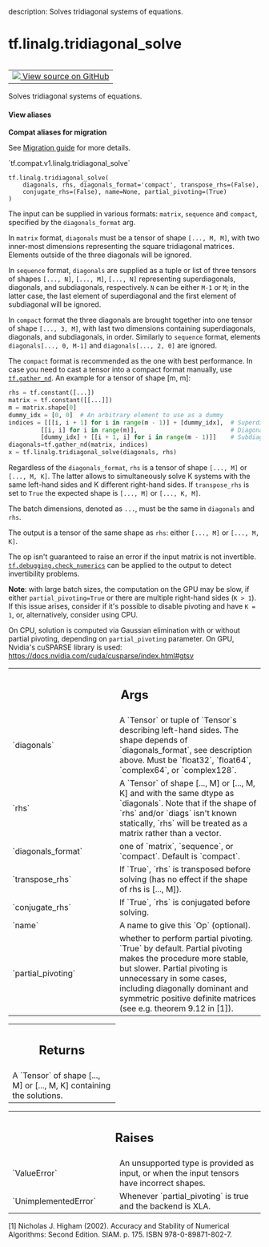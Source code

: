 description: Solves tridiagonal systems of equations.

<div itemscope itemtype="http://developers.google.com/ReferenceObject">
<meta itemprop="name" content="tf.linalg.tridiagonal_solve" />
<meta itemprop="path" content="Stable" />
</div>

# tf.linalg.tridiagonal_solve

<!-- Insert buttons and diff -->

<table class="tfo-notebook-buttons tfo-api nocontent" align="left">
<td>
  <a target="_blank" href="https://github.com/tensorflow/tensorflow/blob/r2.3/tensorflow/python/ops/linalg/linalg_impl.py#L439-L590">
    <img src="https://www.tensorflow.org/images/GitHub-Mark-32px.png" />
    View source on GitHub
  </a>
</td>
</table>



Solves tridiagonal systems of equations.

<section class="expandable">
  <h4 class="showalways">View aliases</h4>
  <p>
<b>Compat aliases for migration</b>
<p>See
<a href="https://www.tensorflow.org/guide/migrate">Migration guide</a> for
more details.</p>
<p>`tf.compat.v1.linalg.tridiagonal_solve`</p>
</p>
</section>

<pre class="devsite-click-to-copy prettyprint lang-py tfo-signature-link">
<code>tf.linalg.tridiagonal_solve(
    diagonals, rhs, diagonals_format='compact', transpose_rhs=(False),
    conjugate_rhs=(False), name=None, partial_pivoting=(True)
)
</code></pre>



<!-- Placeholder for "Used in" -->

The input can be supplied in various formats: `matrix`, `sequence` and
`compact`, specified by the `diagonals_format` arg.

In `matrix` format, `diagonals` must be a tensor of shape `[..., M, M]`, with
two inner-most dimensions representing the square tridiagonal matrices.
Elements outside of the three diagonals will be ignored.

In `sequence` format, `diagonals` are supplied as a tuple or list of three
tensors of shapes `[..., N]`, `[..., M]`, `[..., N]` representing
superdiagonals, diagonals, and subdiagonals, respectively. `N` can be either
`M-1` or `M`; in the latter case, the last element of superdiagonal and the
first element of subdiagonal will be ignored.

In `compact` format the three diagonals are brought together into one tensor
of shape `[..., 3, M]`, with last two dimensions containing superdiagonals,
diagonals, and subdiagonals, in order. Similarly to `sequence` format,
elements `diagonals[..., 0, M-1]` and `diagonals[..., 2, 0]` are ignored.

The `compact` format is recommended as the one with best performance. In case
you need to cast a tensor into a compact format manually, use <a href="../../tf/gather_nd.md"><code>tf.gather_nd</code></a>.
An example for a tensor of shape [m, m]:

```python
rhs = tf.constant([...])
matrix = tf.constant([[...]])
m = matrix.shape[0]
dummy_idx = [0, 0]  # An arbitrary element to use as a dummy
indices = [[[i, i + 1] for i in range(m - 1)] + [dummy_idx],  # Superdiagonal
         [[i, i] for i in range(m)],                          # Diagonal
         [dummy_idx] + [[i + 1, i] for i in range(m - 1)]]    # Subdiagonal
diagonals=tf.gather_nd(matrix, indices)
x = tf.linalg.tridiagonal_solve(diagonals, rhs)
```

Regardless of the `diagonals_format`, `rhs` is a tensor of shape `[..., M]` or
`[..., M, K]`. The latter allows to simultaneously solve K systems with the
same left-hand sides and K different right-hand sides. If `transpose_rhs`
is set to `True` the expected shape is `[..., M]` or `[..., K, M]`.

The batch dimensions, denoted as `...`, must be the same in `diagonals` and
`rhs`.

The output is a tensor of the same shape as `rhs`: either `[..., M]` or
`[..., M, K]`.

The op isn't guaranteed to raise an error if the input matrix is not
invertible. <a href="../../tf/debugging/check_numerics.md"><code>tf.debugging.check_numerics</code></a> can be applied to the output to
detect invertibility problems.

**Note**: with large batch sizes, the computation on the GPU may be slow, if
either `partial_pivoting=True` or there are multiple right-hand sides
(`K > 1`). If this issue arises, consider if it's possible to disable pivoting
and have `K = 1`, or, alternatively, consider using CPU.

On CPU, solution is computed via Gaussian elimination with or without partial
pivoting, depending on `partial_pivoting` parameter. On GPU, Nvidia's cuSPARSE
library is used: https://docs.nvidia.com/cuda/cusparse/index.html#gtsv

<!-- Tabular view -->
 <table class="responsive fixed orange">
<colgroup><col width="214px"><col></colgroup>
<tr><th colspan="2"><h2 class="add-link">Args</h2></th></tr>

<tr>
<td>
`diagonals`
</td>
<td>
A `Tensor` or tuple of `Tensor`s describing left-hand sides. The
shape depends of `diagonals_format`, see description above. Must be
`float32`, `float64`, `complex64`, or `complex128`.
</td>
</tr><tr>
<td>
`rhs`
</td>
<td>
A `Tensor` of shape [..., M] or [..., M, K] and with the same dtype as
`diagonals`. Note that if the shape of `rhs` and/or `diags` isn't known
statically, `rhs` will be treated as a matrix rather than a vector.
</td>
</tr><tr>
<td>
`diagonals_format`
</td>
<td>
one of `matrix`, `sequence`, or `compact`. Default is
`compact`.
</td>
</tr><tr>
<td>
`transpose_rhs`
</td>
<td>
If `True`, `rhs` is transposed before solving (has no effect
if the shape of rhs is [..., M]).
</td>
</tr><tr>
<td>
`conjugate_rhs`
</td>
<td>
If `True`, `rhs` is conjugated before solving.
</td>
</tr><tr>
<td>
`name`
</td>
<td>
A name to give this `Op` (optional).
</td>
</tr><tr>
<td>
`partial_pivoting`
</td>
<td>
whether to perform partial pivoting. `True` by default.
Partial pivoting makes the procedure more stable, but slower. Partial
pivoting is unnecessary in some cases, including diagonally dominant and
symmetric positive definite matrices (see e.g. theorem 9.12 in [1]).
</td>
</tr>
</table>



<!-- Tabular view -->
 <table class="responsive fixed orange">
<colgroup><col width="214px"><col></colgroup>
<tr><th colspan="2"><h2 class="add-link">Returns</h2></th></tr>
<tr class="alt">
<td colspan="2">
A `Tensor` of shape [..., M] or [..., M, K] containing the solutions.
</td>
</tr>

</table>



<!-- Tabular view -->
 <table class="responsive fixed orange">
<colgroup><col width="214px"><col></colgroup>
<tr><th colspan="2"><h2 class="add-link">Raises</h2></th></tr>

<tr>
<td>
`ValueError`
</td>
<td>
An unsupported type is provided as input, or when the input
tensors have incorrect shapes.
</td>
</tr><tr>
<td>
`UnimplementedError`
</td>
<td>
Whenever `partial_pivoting` is true and the backend is
XLA.
</td>
</tr>
</table>


[1] Nicholas J. Higham (2002). Accuracy and Stability of Numerical Algorithms:
Second Edition. SIAM. p. 175. ISBN 978-0-89871-802-7.